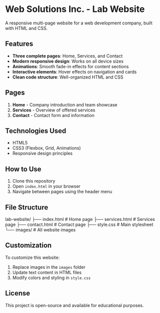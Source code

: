 # Web Solutions Inc. - Lab Website

A responsive multi-page website for a web development company, built with HTML and CSS.

## Features

- **Three complete pages**: Home, Services, and Contact
- **Modern responsive design**: Works on all device sizes
- **Animations**: Smooth fade-in effects for content sections
- **Interactive elements**: Hover effects on navigation and cards
- **Clean code structure**: Well-organized HTML and CSS

## Pages

1. **Home** - Company introduction and team showcase
2. **Services** - Overview of offered services
3. **Contact** - Contact form and information

## Technologies Used

- HTML5
- CSS3 (Flexbox, Grid, Animations)
- Responsive design principles

## How to Use

1. Clone this repository
2. Open `index.html` in your browser
3. Navigate between pages using the header menu

## File Structure
lab-website/
├── index.html # Home page
├── services.html # Services page
├── contact.html # Contact page
├── style.css # Main stylesheet
└── images/ # All website images

## Customization

To customize this website:
1. Replace images in the `images` folder
2. Update text content in HTML files
3. Modify colors and styling in `style.css`

## License

This project is open-source and available for educational purposes.